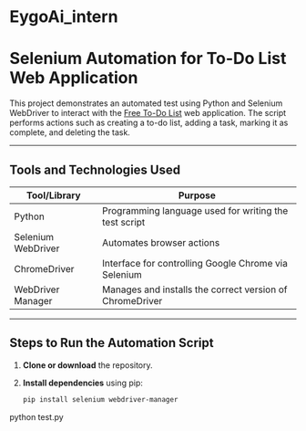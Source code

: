# EygoAi_intern

# Selenium Automation for To-Do List Web Application

This project demonstrates an automated test using Python and Selenium WebDriver to interact with the [Free To-Do List](https://www.freetodolist.com/lists/new) web application. The script performs actions such as creating a to-do list, adding a task, marking it as complete, and deleting the task.

---

## Tools and Technologies Used

| Tool/Library           | Purpose                                               |
|------------------------|-------------------------------------------------------|
| Python                 | Programming language used for writing the test script |
| Selenium WebDriver     | Automates browser actions                             |
| ChromeDriver           | Interface for controlling Google Chrome via Selenium  |
| WebDriver Manager      | Manages and installs the correct version of ChromeDriver |


---

## Steps to Run the Automation Script

1. **Clone or download** the repository.

2. **Install dependencies** using pip:
   ```bash
   pip install selenium webdriver-manager
python test.py

